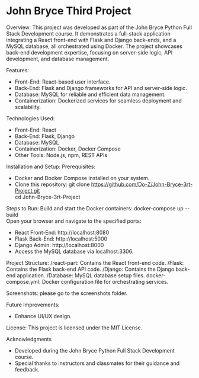 # John Bryce Third Project

Overview:
This project was developed as part of the John Bryce Python Full Stack Development course. It demonstrates a full-stack application integrating a React front-end with Flask and Django back-ends, and a MySQL database, all orchestrated using Docker. The project showcases back-end development expertise, focusing on server-side logic, API development, and database management.

Features:
 - Front-End: React-based user interface.
 - Back-End: Flask and Django frameworks for API and server-side logic.
 -  Database: MySQL for reliable and efficient data management.
 -  Containerization: Dockerized services for seamless deployment and scalability.

Technologies Used:
 - Front-End: React
 - Back-End: Flask, Django
 - Database: MySQL
 - Containerization: Docker, Docker Compose
 - Other Tools: Node.js, npm, REST APIs

Installation and Setup:
Prerequisites:
 - Docker and Docker Compose installed on your system.
 - Clone this repository:
      git clone https://github.com/Do-Z/John-Bryce-3rt-Project.git  
      cd John-Bryce-3rt-Project
   
Steps to Run:
Build and start the Docker containers:
  docker-compose up --build  
Open your browser and navigate to the specified ports:
 - React Front-End: http://localhost:8080
 - Flask Back-End: http://localhost:5000
 - Django Admin: http://localhost:8000
 - Access the MySQL database via localhost:3306.

Project Structure:
  /react-part: Contains the React front-end code.
  /Flask: Contains the Flask back-end API code.
  /Django: Contains the Django back-end application.
  /Database: MySQL database setup files.
  docker-compose.yml: Docker configuration file for orchestrating services.
  
Screenshots:
please go to the screenshots folder.

Future Improvements:
 - Enhance UI/UX design.

License:
This project is licensed under the MIT License.

Acknowledgments
 - Developed during the John Bryce Python Full Stack Development course.
 - Special thanks to instructors and classmates for their guidance and feedback.

